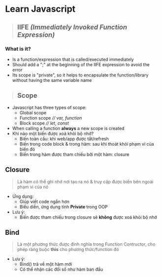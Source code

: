 # Learn Javascript

>## IIFE *(Immediately Invoked Function Expression)*
### What is it?
- Is a function/expression that is called/executed immediately
- Should add a ";" at the beginning of the IIFE expression to avoid the error
- Its scope is "private", so it helps to encapsulate the function/library without having the same variable name


>## Scope

- Javascript has three types of scope:
   - Global scope
   - Function scope *// var, function*
   - Block scope *// let, const*
- When calling a function **always** a new scope is created
- Khi nào một biến được xoá khỏi bộ nhớ?
  - Biến toàn cầu: khi web/app được tắt/refresh
  - Biến trong code block & trong hàm: sau khi thoát khỏi phạm vi của biến đó
  - Biến trong hàm được tham chiếu bởi một hàm: closure


## Closure
>Là hàm có thể ghi nhớ nơi tạo ra nó & truy cập được biến bên ngoài phạm vi của nó

- Ứng dụng:
  - Giúp viết code ngắn hơn
  - Biểu diễn, ứng dụng tính **Private** trong OOP
- Lưu ý:
  - Biến được tham chiếu trong closure sẽ **không** được xoá khỏi bộ nhớ

## Bind
>Là một phương thức được đinh nghĩa trong Function Contructor, cho phép ràng buộc **this** cho phương thức/function đó

- Lưu ý:
  - Bind() trả về một hàm mới
  - Có thể nhận các đối số như hàm ban đầu

